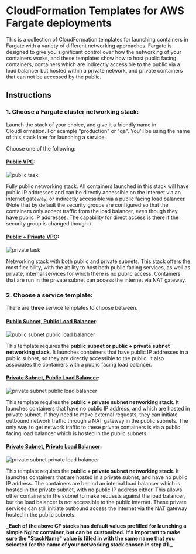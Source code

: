 
# CloudFormation Templates for AWS Fargate deployments

This is a collection of CloudFormation templates for launching containers in Fargate with a variety of different networking approaches. Fargate is designed to give you significant control over how the networking of your containers works, and these templates show how to host public facing containers, containers which are indirectly accessible to the public via a load balancer but hosted within a private network, and private containers that can not be accessed by the public.

## Instructions

### 1. Choose a Fargate cluster networking stack:

Launch the stack of your choice, and give it a friendly name in CloudFormation. For example "production" or "qa". You'll be using the name of this stack later for launching a service.

Choose one of the following:

#### [Public VPC](fargate-networking-stacks/public-vpc.yml):

![public task](images/public-task.png)

Fully public networking stack. All containers launched in this stack will have public IP addresses and can be directly accessible on the internet via an internet gateway, or indirectly accessible via a public facing load balancer. (Note that by default the security groups are configured so that the containers only accept traffic from the load balancer, even though they have public IP addresses. The capability for direct access is there if the security group is changed though.)

#### [Public + Private VPC](fargate-networking-stacks/public-private-vpc.yml):

![private task](images/private-task.png)

Networking stack with both public and private subnets. This stack offers the most flexibility, with the ability to host both public facing services, as well as private, internal services for which there is no public access.
Containers that are run in the private subnet can access the internet via NAT
gateway.

### 2. Choose a service template:

There are **three** service templates to choose between. 

#### [Public Subnet, Public Load Balancer](service-stacks/public-subnet-public-loadbalancer.yml):

![public subnet public load balancer](images/public-task-public-loadbalancer.png)

This template requires the **public subnet or public + private subnet networking stack**. It launches containers that have public IP addresses in a public subnet, so they are directly accessible to the public. It also associates the containers with a public facing load balancer.

#### [Private Subnet, Public Load Balancer](service-stacks/private-subnet-public-loadbalancer.yml):

![private subnet public load balancer](images/private-task-public-loadbalancer.png)

This template requires the **public + private subnet networking stack**. It launches containers that have no public IP address, and which are hosted in private subnet. If they need to make external requests, they can initiate outbound network traffic through a NAT gateway in the public subnets. The only way to get network traffic to these private containers is via a public facing load balancer which is hosted in the public subnets.

#### [Private Subnet, Private Load Balancer](service-stacks/private-subnet-private-loadbalancer.yml):

![private subnet private load balancer](images/private-task-private-loadbalancer.png)

This template requires the **public + private subnet networking stack**. It launches containers that are hosted in a private subnet, and have no public IP address. The containers are behind an internal load balancer which is hosted in the private subnet, with no public IP address either. This allows other containers in the subnet to make requests against the load balancer, but the load balancer is not accessible to the public internet. These private services can still initiate outbound access the internet via the NAT gateway hosted in the public subnets.


**_Each of the above CF stacks has default values prefilled for launching a simple Nginx container, but can be customized. It's important to make sure the "StackName" value is filled in with the same name that you selected for the name of your networking stack chosen in step #1.**_
